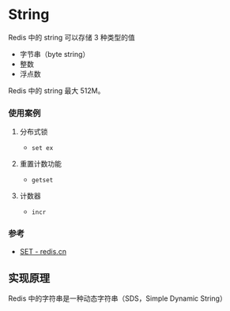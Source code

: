 # String

Redis 中的 string 可以存储 3 种类型的值
- 字节串（byte string）
- 整数
- 浮点数

Redis 中的 string 最大 512M。



### 使用案例

1. 分布式锁
    - `set ex`

2. 重置计数功能
    - `getset`

3. 计数器
    - `incr`


### 参考

- [SET - redis.cn](http://www.redis.cn/commands/set.html)



## 实现原理

Redis 中的字符串是一种动态字符串（SDS，Simple Dynamic String）